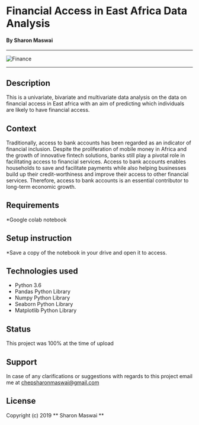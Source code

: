 
# Financial Access in East Africa Data Analysis

#### By Sharon Maswai

****************************************************************************************************************************
![Finance](https://www.procurement-academy.com/wp/wp-content/uploads/2018/05/Business-Finance-1.jpg)

****************************************************************************************************************************



## Description
This is a univariate, bivariate and multivariate data analysis on the data on financial access in East africa with an aim of predicting which individuals are likely to have financial access.

## Context

Traditionally, access to bank accounts has been regarded as an indicator of financial inclusion. Despite the proliferation of mobile money in Africa and the growth of innovative fintech solutions, banks still play a pivotal role in facilitating access to financial services. Access to bank accounts enables households to save and facilitate payments while also helping businesses build up their credit-worthiness and improve their access to other financial services. Therefore, access to bank accounts is an essential contributor to long-term economic growth.

## Requirements

*Google colab notebook

## Setup instruction

*Save a copy of the notebook in your drive and open it to access.

## Technologies used
* Python 3.6
* Pandas Python Library
* Numpy Python Library
* Seaborn Python Library
* Matplotlib Python Library

## Status
This project was 100% at the time of upload

## Support
In case of any clarifications or suggestions with regards to this project email me at chepsharonmaswai@gmail.com

## License
Copyright (c) 2019 ** Sharon Maswai **

